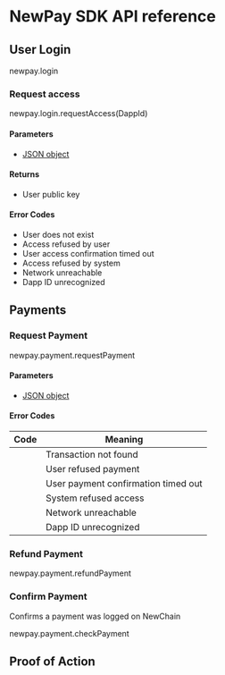 # NewPay SDK API reference

## User Login

newpay.login

### Request access

newpay.login.requestAccess(DappId)

#### Parameters

* [JSON object](qr_login.md)

#### Returns

* User public key

#### Error Codes

* User does not exist
* Access refused by user
* User access confirmation timed out
* Access refused by system
* Network unreachable
* Dapp ID unrecognized

## Payments

### Request Payment

newpay.payment.requestPayment

#### Parameters

* [JSON object](qr_payment.md)

#### Error Codes

| Code		| Meaning																	|
| ---		| ---																		|
|			| Transaction not found														|
|			| User refused payment														|
|			| User payment confirmation timed out										|
|			| System refused access														|
|			| Network unreachable														|
|			| Dapp ID unrecognized														|

### Refund Payment

newpay.payment.refundPayment

### Confirm Payment

Confirms a payment was logged on NewChain

newpay.payment.checkPayment

## Proof of Action

